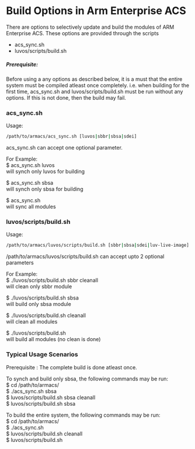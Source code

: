# Build Options in Arm Enterprise ACS

There are options to selectively update and build the modules of ARM Enterprise ACS. These options are provided through the scripts
- acs_sync.sh
- luvos/scripts/build.sh

##### Prerequisite:
Before using a any options as described below, it is a must that the entire system must be compiled atleast once completely. i.e. when building for the first time, acs_sync.sh and luvos/scripts/build.sh must be run without any options.
If this is not done, then the build may fail.

### acs_sync.sh
Usage:
```sh
/path/to/armacs/acs_sync.sh [luvos|sbbr|sbsa|sdei]
```

acs_sync.sh can accept one optional parameter.

For Example:<br/>
$ acs_sync.sh luvos<br/>
will synch only luvos for building

$ acs_sync.sh sbsa<br/>
will synch only sbsa for building

$ acs_sync.sh<br/>
will sync all modules

### luvos/scripts/build.sh

Usage:
```sh
/path/to/armacs/luvos/scripts/build.sh [sbbr|sbsa|sdei|luv-live-image] [cleanall]
```

/path/to/armacs/luvos/scripts/build.sh can accept upto 2 optional parameters

For Example:<br/>
$ ./luvos/scripts/build.sh sbbr cleanall<br/>
will clean only sbbr module

$ ./luvos/scripts/build.sh sbsa<br/>
will build only sbsa module

$ ./luvos/scripts/build.sh cleanall<br/>
will clean all modules

$ ./luvos/scripts/build.sh<br/>
will build all modules (no clean is done)


### Typical Usage Scenarios
Prerequisite : The complete build is done atleast once.

To synch and build only sbsa, the following commands may be run:<br/>
$ cd /path/to/armacs/<br/>
$ ./acs_sync.sh sbsa<br/>
$ luvos/scripts/build.sh sbsa cleanall<br/>
$ luvos/scripts/build.sh sbsa<br/>


To build the entire system, the following commands may be run:<br/>
$ cd /path/to/armacs/<br/>
$ ./acs_sync.sh<br/>
$ luvos/scripts/build.sh cleanall<br/>
$ luvos/scripts/build.sh<br/>

